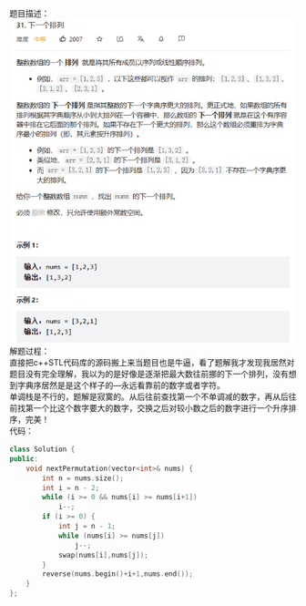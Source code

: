 题目描述：  
![image](/basical/IQ/image/image5.png) 
解题过程：  
直接把c++STL代码库的源码搬上来当题目也是牛逼，看了题解我才发现我居然对题目没有完全理解，我以为的是好像是逐渐把最大数往前挪的下一个排列，没有想到字典序居然是是这个样子的—永远看靠前的数字或者字符。  
单调栈是不行的，题解是寂寞的。从后往前查找第一个不单调减的数字，再从后往前找第一个比这个数字要大的数字，交换之后对较小数之后的数字进行一个升序排序，完美！  
代码：  
```cpp
class Solution {
public:
    void nextPermutation(vector<int>& nums) {
        int n = nums.size();
        int i = n - 2;
        while (i >= 0 && nums[i] >= nums[i+1])
            i--;
        if (i >= 0) {
            int j = n - 1;
            while (nums[i] >= nums[j]) 
                j--;
            swap(nums[i],nums[j]);
        }
        reverse(nums.begin()+i+1,nums.end());
    }
};
```